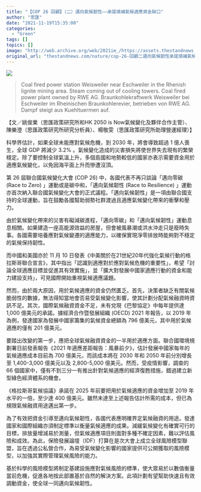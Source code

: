 ```yaml
---
title: "【COP 26 回顧】（二）邁向氣候韌性——承諾填補氣候適應資金缺口"
author: "思匯"
date: "2021-11-19T15:35:00"
categories:
  - "Green"
tags: []
topics: []
image: "http://web.archive.org/web/2021im_/https://assets.thestandnews.com/media/photos/GP0STQK9G_mSMEV.jpg"
original_url: "thestandnews.com/nature/cop-26-回顧二邁向氣候韌性承諾填補氣候適應資金缺口"
---
```

![](http://web.archive.org/web/2021im_/https://assets.thestandnews.com/media/photos/GP0STQK9G_mSMEV.jpg)
> Coal fired power station Weisweiler near Eschweiler in the Rhenish lignite mining area. Steam coming out of cooling towers. Coal fired power plant owned by RWE AG. Braunkohlekraftwerk Weisweiler bei Eschweiler im Rheinischen Braunkohlerevier, betrieben von RWE AG. Dampf steigt aus Kuehltuermen auf.

【文／姚俊業（思匯政策研究所和HK 2050 is Now氣候變化及夥伴合作主管）、陳樂澄（思匯政策研究所研究分析員）、楊敬雯（思匯政策研究所助理營運經理）】

科學界估計，如果全球未能應對氣候危機，到 2030 年，將會導致超過 1 億人喪生，全球 GDP 將減少 3.2% 。氣候變化造成的災害損失將使世界失去現有的繁榮穩定。除了要控制全球氣溫上升，多個島國和地勢較低的國家亦表示需要資金用於適應氣候變化，以免因海平面上升而慘遭沒頂。

第 26 屆聯合國氣候變化大會 (COP 26) 中，各國代表不再只談論「邁向零碳 (Race to Zero) 」運動或是碳中和，「邁向氣候韌性 (Race to Resilience) 」運動亦首次納入聯合國氣候變化大會的正式議程。「邁向氣候韌性」是一項由聯合國支持的全球運動，旨在鼓勵各國幫助弱勢社群渡過且適應氣候變化帶來的衝擊和壓力。

由於氣候變化帶來的災害有礙減碳進程，「邁向零碳」和「邁向氣候韌性」運動息息相關。如果建造一座高能源效益的房屋，但會被風暴潮或洪水沖走只是廢時失事。各國需要培養應對氣候變遷的適應能力，以確保實現淨零排放時能夠對不穩定的氣候保持韌性。

而中國和美國亦於 11 月 10 日發表《中美關於在21世紀20年代強化氣候行動的格拉斯哥聯合宣言》，其中指出「認識到適應對於應對氣候危機的重要性」，希望「討論全球適應目標並促進其有效實施」，並「擴大對發展中國家適應行動的資金和能力建設支持」，可見國際開始重視氣候適應議題。

然而，由於兩大原因，用於氣候適應的資金仍然匱乏。首先，決策者缺乏有關氣候脆弱性的數據，無法得知當地會否易受氣候變化影響，使其計劃分配氣候融資時資訊不足。其次，國際氣候融資資金不足，未有兌現《巴黎協定》中每年提供達 1,000 億美元的承諾。據經濟合作暨發展組織 (OECD) 2021 年報告，以 2019 年為例，發達國家為發展中國家籌集的氣候資金總額為 796 億美元，其中用於氣候適應的僅有 201 億美元。

要踏出改變的第一步，應把全球氣候融資資金的一半用於適應方面。聯合國環境規劃署日前發表報告《2021 年適應差距報告：風暴前夕》，估計發展中國家每年的氣候適應成本目前為 700 億美元，而該成本將在 2030 年和 2050 年前分別增長至 1,400-3,000 億美元以及 2,800-5,000 億美元。然而，受疫情影響，調查的 66 個國家中，僅有不到三分一有推出針對氣候適應的經濟復甦措施，錯過建立新型綠色經濟體系的機會。

《格拉斯哥氣候協議》承諾在 2025 年前要把用於氣候適應的資金增加至 2019 年水平的一倍，至少達 400 億美元。雖然未達至上述報告估計所需的成本，但已為規限氣候融資用途邁出第一步。

為了有效把資金引導至邁向氣候韌性，各國代表應明確界定氣候融資的用途。發達國家和國際組織亦須制定標準以衡量氣候適應的成果。減緩氣候變化有確實可行的目標，排放量增減易於測量，但氣候適應項目則面對多種不確定因素，難以評估風險和成效。為此，保險發展論壇（IDF）打算在是次大會上成立全球風險模型聯盟，旨在透過公私營合作，為易受氣候變化影響的國家提供可公開獲取的風險模型，以加強其實際管理氣候風險的能力。

基於科學的風險模型將制定基建設施應對氣候風險的標準，使大眾易於以數值衡量當前危機，促進各地按此部置基於自然的解決方案。此項計劃有望幫助快速且有效調動資金，使全球一同邁向氣候韌性。